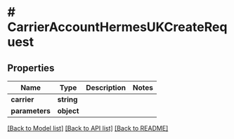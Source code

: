 # # CarrierAccountHermesUKCreateRequest

## Properties

Name | Type | Description | Notes
------------ | ------------- | ------------- | -------------
**carrier** | **string** |  |
**parameters** | **object** |  |

[[Back to Model list]](../../README.md#models) [[Back to API list]](../../README.md#endpoints) [[Back to README]](../../README.md)
